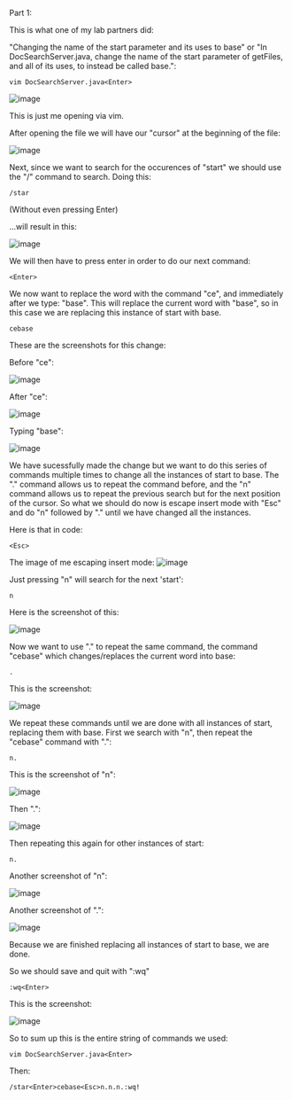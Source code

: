 Part 1:

This is what one of my lab partners did:

"Changing the name of the start parameter and its uses to base"
or
"In DocSearchServer.java, change the name of the start parameter of getFiles, and all of its uses, to instead be called base.":


```vim DocSearchServer.java<Enter>```

![image](https://user-images.githubusercontent.com/86514102/201652751-fb33c668-fa9c-4da5-8808-3995703fda4a.png)

This is just me opening via vim.

After opening the file we will have our "cursor" at the beginning of the file:

![image](https://user-images.githubusercontent.com/86514102/201653207-8d7ab0fb-4bcf-4142-9e91-39915a17ae40.png)

Next, since we want to search for the occurences of "start" we should use the "/" command to search. Doing this:

```/star``` 

(Without even pressing Enter)

...will result in this:

![image](https://user-images.githubusercontent.com/86514102/201653537-ce0c5c81-1e94-40c8-b273-43d4c2bf7cfc.png)

We will then have to press enter in order to do our next command:

```<Enter>```

We now want to replace the word with the command "ce", and immediately after we type: "base".
This will replace the current word with "base", so in this case we are replacing this instance of start with base.

```cebase```

These are the screenshots for this change:

Before "ce":

![image](https://user-images.githubusercontent.com/86514102/201654801-88c2ec06-c7b1-4314-b45b-334ea8243ff7.png)

After "ce":

![image](https://user-images.githubusercontent.com/86514102/201654983-ba82b8be-f383-4a8d-96a4-463caade761c.png)

Typing "base":

![image](https://user-images.githubusercontent.com/86514102/201654718-aa965129-faa9-4715-a5d0-b49c7a94a734.png)

We have sucessfully made the change but we want to do this series of commands multiple times to change all the instances of start to base.
The "." command allows us to repeat the command before, and the "n" command allows us to repeat the previous search but for the next position of the cursor. 
So what we should do now is escape insert mode with "Esc" and do "n" followed by "." until we have changed all the instances.

Here is that in code:

```<Esc>```

The image of me escaping insert mode:
![image](https://user-images.githubusercontent.com/86514102/201656912-4849259e-c8bb-4637-aeb6-f683efb64e36.png)

Just pressing "n" will search for the next 'start':

```n```

Here is the screenshot of this:

![image](https://user-images.githubusercontent.com/86514102/201656000-bdcee1e2-504d-4982-89b4-fb274699007a.png)

Now we want to use "." to repeat the same command, the command "cebase" which changes/replaces the current word into base:

```.```

This is the screenshot:

![image](https://user-images.githubusercontent.com/86514102/201656143-23001386-2837-4aee-bfad-86e426367db8.png)

We repeat these commands until we are done with all instances of start, replacing them with base.
First we search with "n", then repeat the "cebase" command with ".":

```n.```

This is the screenshot of "n":

![image](https://user-images.githubusercontent.com/86514102/201657628-61a1b956-ebc3-4a75-9cd0-a35ac48c1613.png)

Then ".":

![image](https://user-images.githubusercontent.com/86514102/201657657-0f8665cd-bfe0-4a86-a4c8-4f55716a1e6e.png)

Then repeating this again for other instances of start:

```n.```

Another screenshot of "n":

![image](https://user-images.githubusercontent.com/86514102/201657758-92b7e3c0-3eea-4263-a105-c4e7dae7d6a5.png)

Another screenshot of ".":

![image](https://user-images.githubusercontent.com/86514102/201657808-aefa5df2-1f17-4755-b89d-18fbb2bc08fa.png)

Because we are finished replacing all instances of start to base, we are done.

So we should save and quit with ":wq"

```:wq<Enter>```

This is the screenshot:

![image](https://user-images.githubusercontent.com/86514102/201657955-e58c2892-0415-4853-82ac-535456373101.png)



So to sum up this is the entire string of commands we used:

```vim DocSearchServer.java<Enter>```

Then: 

```/star<Enter>cebase<Esc>n.n.n.:wq!```











